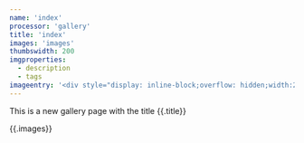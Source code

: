 ```yaml
---
name: 'index'
processor: 'gallery'
title: 'index'
images: 'images'
thumbswidth: 200
imgproperties: 
  - description
  - tags
imageentry: '<div style="display: inline-block;overflow: hidden;width:200px;height:280px;padding: 5px 5px 5px 5px;"><a href="{{`{{.source}}`}}"><img loading="lazy" src="{{`{{.thumbnail}}`}}" alt="{{`{{.name}}`}}"><p style="margin-top: 8px;">{{`{{.name}}`}}<br/>Beschreibung: {{`{{.description}}`}}<br/>Größe: {{`{{.size}}`}}</p></a></div>'
---
```

This is a new gallery page with the title {{.title}}

{{.images}}